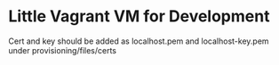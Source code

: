 # Little Vagrant VM for Development

Cert and key should be added as localhost.pem and localhost-key.pem under provisioning/files/certs
